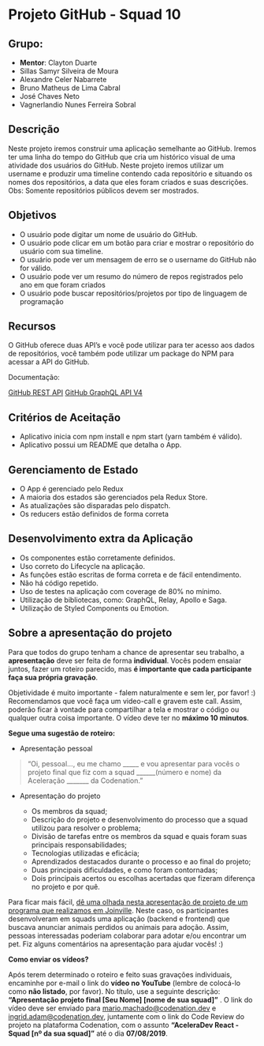 # Projeto GitHub - Squad 10

## Grupo:

- **Mentor**: Clayton Duarte
- Sillas Samyr Silveira de Moura
- Alexandre Celer Nabarrete
- Bruno Matheus de Lima Cabral
- José Chaves Neto
- Vagnerlandio Nunes Ferreira Sobral

## Descrição

Neste projeto iremos construir uma aplicação semelhante ao GitHub. 
Iremos ter uma linha do tempo do GitHub que cria um histórico visual de uma atividade dos usuários do GitHub. Neste projeto iremos utilizar um username e produzir uma timeline contendo cada repositório e situando os nomes dos repositórios, a data que eles foram criados e suas descrições. 
Obs: Somente repositórios públicos devem ser mostrados.

## Objetivos

- O usuário pode digitar um nome de usuário do GitHub.
- O usuário pode clicar em um botão para criar e mostrar o repositório do usuário com sua timeline.
- O usuário pode ver um mensagem de erro se o username do GitHub não for válido.
- O usuário pode ver um resumo do número de repos registrados pelo ano em que foram criados
- O usuário pode buscar repositórios/projetos por tipo de linguagem de programação

## Recursos

O GitHub oferece duas API’s e você pode utilizar para ter acesso aos dados de repositórios, você também pode utilizar um package do NPM para acessar a API do GitHub.

Documentação:

[GitHub REST API](https://developer.github.com/v3/) 
[GitHub GraphQL API V4](https://developer.github.com/v4/)

## Critérios de Aceitação

- Aplicativo inicia com npm install e npm start (yarn também é válido).
- Aplicativo possui um README que detalha o App.

## Gerenciamento de Estado

- O App é gerenciado pelo Redux 
- A maioria dos estados são gerenciados pela Redux Store.
- As atualizações são disparadas pelo dispatch.
- Os reducers estão definidos de forma correta

## Desenvolvimento extra da Aplicação

- Os componentes estão corretamente definidos.
- Uso correto do Lifecycle na aplicação.
- As funções estão escritas de forma correta e de fácil entendimento.
- Não há código repetido.
- Uso de testes na aplicação com coverage de 80% no mínimo.
- Utilização de bibliotecas, como: GraphQL, Relay, Apollo e Saga.
- Utilização de Styled Components ou Emotion.


## Sobre a apresentação do projeto

Para que todos do grupo tenham a chance de apresentar seu trabalho, a **apresentação** deve ser feita de forma **individual**. Vocês podem ensaiar juntos, fazer um roteiro parecido, mas **é importante que cada participante faça sua própria gravação**.

Objetividade é muito importante - falem naturalmente e sem ler, por favor! :) Recomendamos que você faça um video-call e gravem este call. Assim, poderão ficar à vontade para compartilhar a tela e mostrar o código ou qualquer outra coisa importante. O vídeo deve ter no **máximo 10 minutos**.

**Segue uma sugestão de roteiro:**

- Apresentação pessoal

> “Oi, pessoal…, eu me chamo _____ e vou apresentar para vocês o projeto final que fiz com a squad ______(número e nome) da Aceleração _______ da Codenation.”

- Apresentação do projeto

	- Os membros da squad;
	- Descrição do projeto e desenvolvimento do processo que a squad utilizou para resolver o problema;
	- Divisão de tarefas entre os membros da squad e quais foram suas principais responsabilidades;
	- Tecnologias utilizadas e eficácia;
	- Aprendizados destacados durante o processo e ao final do projeto;
	- Duas principais dificuldades, e como foram contornadas;
	- Dois principais acertos ou escolhas acertadas que fizeram diferença no projeto e por quê.

Para ficar mais fácil, [dê uma olhada nesta apresentação de projeto de um programa que realizamos em Joinville](https://drive.google.com/file/d/1Owc4VYM492svCn7RlMnNs_Bk4ZGjZkvj/view). Neste caso, os participantes desenvolveram em squads uma aplicação (backend e frontend) que buscava anunciar animais perdidos ou animais para adoção. Assim, pessoas interessadas poderiam colaborar para adotar e/ou encontrar um pet. Fiz alguns comentários na apresentação para ajudar vocês! :)

**Como enviar os vídeos?**

Após terem determinado o roteiro e feito suas gravações individuais, encaminhe por e-mail o link do **vídeo no YouTube** (lembre de colocá-lo como **não listado**, por favor). No título, use a seguinte descrição: **“Apresentação projeto final [Seu Nome] [nome de sua squad]”** . O link do vídeo deve ser enviado para <mario.machado@codenation.dev> e <ingrid.adam@codenation.dev>, juntamente com o link do Code Review do projeto na plataforma Codenation, com o assunto **“AceleraDev React - Squad [nº da sua squad]”** até o dia **07/08/2019**.

